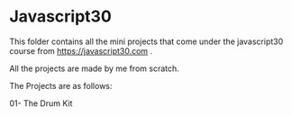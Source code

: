 # Javascript30

This folder contains all the mini projects that come under the javascript30 course from  https://javascript30.com . 

All the projects are made by me from scratch.

The Projects are as follows:

01- The Drum Kit
